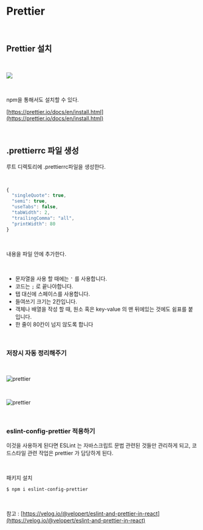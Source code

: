 # Prettier

<br>

## Prettier 설치

<br>

![](../Images/Prettier/Prettier-1.png)

<br>

npm을 통해서도 설치할 수 있다.

[https://prettier.io/docs/en/install.html](https://prettier.io/docs/en/install.html)

<br>

## .prettierrc 파일 생성

루트 디렉토리에 .prettierrc파일을 생성한다.

<br>

```jsx
{
  "singleQuote": true,
  "semi": true,
  "useTabs": false,
  "tabWidth": 2,
  "trailingComma": "all",
  "printWidth": 80
}
```

<br>

내용을 파일 안에 추가한다.

<br>

- 문자열을 사용 할 때에는 `'` 를 사용합니다.
- 코드는 `;` 로 끝나야합니다.
- 탭 대신에 스페이스를 사용합니다.
- 들여쓰기 크기는 2칸입니다.
- 객체나 배열을 작성 할 때, 원소 혹은 key-value 의 맨 뒤에있는 것에도 쉼표를 붙입니다.
- 한 줄이 80칸이 넘지 않도록 합니다

<br>

### 저장시 자동 정리해주기

<br>

![prettier](../Images/Prettier/Prettier-2.png)

<br>

![prettier](../Images/Prettier/Prettier-3.png)

<br>

### eslint-config-prettier 적용하기

이것을 사용하게 된다면 ESLint 는 자바스크립트 문법 관련된 것들만 관리하게 되고, 코드스타일 관련 작업은 prettier 가 담당하게 된다.

<br>

패키지 설치

```bash
$ npm i eslint-config-prettier
```

<br>

참고 : [https://velog.io/@velopert/eslint-and-prettier-in-react](https://velog.io/@velopert/eslint-and-prettier-in-react)

